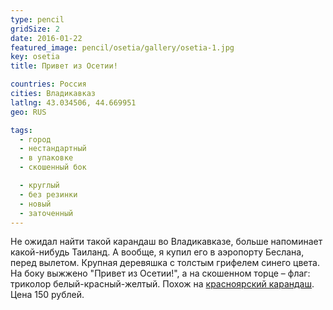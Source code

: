 ```yaml
---
type: pencil
gridSize: 2
date: 2016-01-22
featured_image: pencil/osetia/gallery/osetia-1.jpg
key: osetia
title: Привет из Осетии!

countries: Россия
cities: Владикавказ
latlng: 43.034506, 44.669951
geo: RUS

tags:
  - город
  - нестандартный
  - в упаковке
  - скошенный бок

  - круглый
  - без резинки
  - новый
  - заточенный
---
```


Не ожидал найти такой карандаш во Владикавказе, больше напоминает какой-нибудь Таиланд. А вообще, я купил его в аэропорту Беслана, перед вылетом. Крупная деревяшка с толстым грифелем синего цвета. На боку выжжено "Привет из Осетии!", а на скошенном торце – флаг: триколор белый-красный-желтый. Похож на [красноярский карандаш](?display=krasnoyarsk). Цена 150 рублей.
